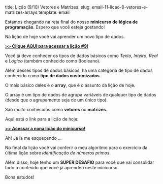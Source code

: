 title: Lição (9/10) Vetores e Matrizes.
slug: email-11-licao-9-vetores-e-matrizes-arrays
template: email

Estamos chegando na reta final do nosso **minicurso de lógica de programação**.
Espero que você esteja gostando!

Na lição de hoje você vai aprender um novo tipo de dados.

[**>> Clique AQUI para acessar a lição #9!**](http://mclp.dicasdeprogramacao.com.br/licao-9-vetores-e-matrizes-arrays)

Você já deve conhecer os tipos de dados básicos como *Texto*, *Inteiro*, *Real* e *Lógico* (também conhecido como Booleano).

Além desses tipos de dados básicos, há uma categoria de tipo de dados conhecido como **tipo de dados customizados**.

O mais básico deles é o **array**, que é o assunto da lição de hoje.

O array é um tipo de dados de agrupa variáveis de qualquer tipo de dados (desde que o agrupamento seja de um único tipo).

São muito conhecidos como **vetores** ou **matrizes**.

Aqui está o link para a lição de hoje:

[**>> Acessar a nona lição do minicurso!**](http://mclp.dicasdeprogramacao.com.br/licao-9-vetores-e-matrizes-arrays)

Ah! Já ia me esquecendo ...

No final da lição você vai conferir o meu algoritmo para o exercício da última lição sobre *identificação de números primos*.

Além disso, hoje tenho um **SUPER DESAFIO** para você que vai consolidar todo o conteúdo que você já aprendeu neste minicurso.

Bons estudos!
